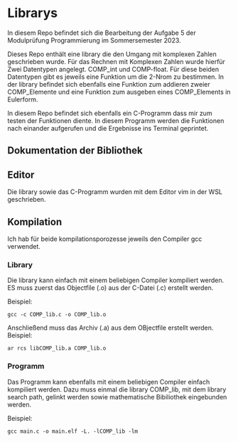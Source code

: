 # Librarys
In diesem Repo befindet sich die Bearbeitung der Aufgabe 5 der Modulprüfung Programmierung im Sommersemester 2023. 

Dieses Repo enthält eine library die den Umgang mit komplexen Zahlen geschrieben wurde. Für das Rechnen mit Komplexen Zahlen wurde hierfür Zwei Datentypen angelegt. COMP_int und COMP-float. Für diese beiden Datentypen gibt es jeweils eine Funktion um die 2-Nrom zu bestimmen. In der library befindet sich ebenfalls eine Funktion zum addieren zweier COMP_Elemente und eine Funktion zum ausgeben eines COMP_Elements in Eulerform.

In diesem Repo befindet sich ebenfalls ein C-Programm dass mir zum testen der Funktionen diente. In diesem Programm werden die Funktionen nach einander aufgerufen und die Ergebnisse ins Terminal geprintet.


## Dokumentation der Bibliothek

## Editor 
Die library sowie das C-Programm wurden mit dem Editor vim in der WSL geschrieben.

## Kompilation
Ich hab für beide kompilationsporozesse jeweils den Compiler gcc verwendet.

### Library 
Die library kann einfach mit einem beliebigen Compiler kompiliert werden. ES muss zuerst das Objectfile (.o) aus der C-Datei (.c) erstellt werden. 

Beispiel: 
```
gcc -c COMP_lib.c -o COMP_lib.o
```
Anschließend muss das Archiv (.a) aus dem OBjectfile erstellt werden.
Beispiel:
```
ar rcs libCOMP_lib.a COMP_lib.o
```

### Programm
Das Programm kann ebenfalls mit einem beliebigen Compiler einfach kompiliert werden. Dazu muss einmal die library COMP_lib, mit dem library search path, gelinkt werden sowie mathematische Bibiliothek eingebunden werden.

Beispiel:
```
gcc main.c -o main.elf -L. -lCOMP_lib -lm
```
